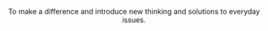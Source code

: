 <p align="center">
  To make a difference and introduce new thinking and solutions to everyday issues.
</p>
